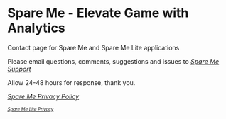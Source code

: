 # Spare Me - Elevate Game with Analytics

Contact page for Spare Me and Spare Me Lite applications

Please email questions, comments, suggestions and issues to <a href="mailto:SpareMeService@gmail.com"><i>Spare Me Support</i></a>

Allow 24-48 hours for response, thank you.

<a href="https://tsass123.github.io/spareme/smprivacy.html"><i>Spare Me Privacy Policy</i></a>

<a href="https://tsass123.github.io/spareme/privacy.html"><i style="font-size:10">Spare Me Lite Privacy</i></a>
